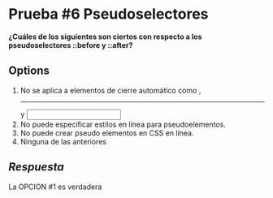 # Prueba #6 Pseudoselectores

**¿Cuáles de los siguientes son ciertos con respecto a los pseudoselectores ::before y ::after?**
## Options

1. No se aplica a elementos de cierre automático como <img/>, <hr/> y <input/>
2. No puede especificar estilos en línea para pseudoelementos.
3. No puede crear pseudo elementos en CSS en línea.
4. Ninguna de las anteriores

## _Respuesta_
La OPCION #1 es verdadera
